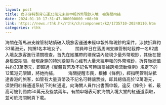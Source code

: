 ```yaml
---
layout: post
title: 女子穿特製背心運33萬元未經申報外幣現鈔入境　被海關拘捕
date: 2024-01-10 17:31:47.000000000 +08:00
link: https://news.rthk.hk/rthk/ch/component/k2/1735710-20240110.htm
categories: rthk
---
```


海關在落馬洲支線管制站偵破入境旅客運送未經申報外幣現鈔的案件，涉款折算約33萬港元，拘捕1名本地女子。
　　 
關員昨日在落馬洲支線管制站截停一名62歲入境女旅客進行清關檢查，首先在她攜帶的環保袋內發現少量外幣現鈔，其後在搜身檢查期間，發現身穿的特別縫製背心藏有大量未經申報的外幣現鈔，折算後總值共約33萬港元，即超過《實體貨幣及不記名可轉讓票據跨境流動條例》規定下的12萬港元限額，將她拘捕。
　　 
海關提醒市民，根據《條例》，經指明管制站抵達香港的旅客，如管有大量貨幣及不記名可轉讓票據，即其總值高於12萬港元，須使用紅綠通道系統下的紅通道，向海關人員作出書面申報。違反《條例》者，最高可被判罰款50萬元及監禁兩年。有關申報表可於海關入境大堂的紅通道索取，並可於海關網頁下載。
